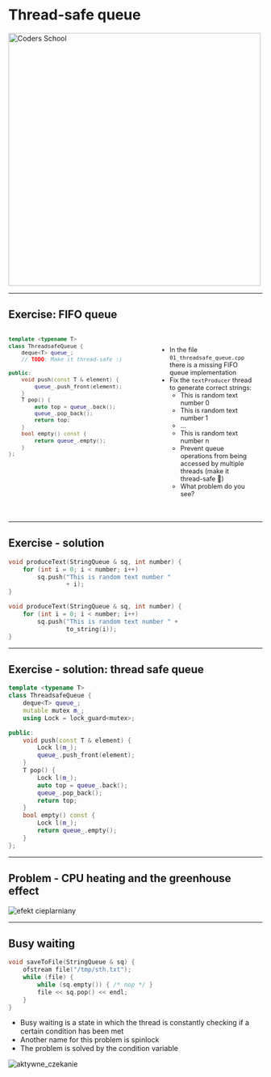 <!-- .slide: data-background="#111111" -->

# Thread-safe queue

<a href="https://coders.school">
    <img width="500" data-src="../coders_school_logo.png" alt="Coders School" class="plain">
</a>

___

## Exercise: FIFO queue

<div style="display: flex;">

<div style="width: 60%; font-size: .9em;">

```c++
template <typename T>
class ThreadsafeQueue {
    deque<T> queue_;
    // TODO: Make it thread-safe :)

public:
    void push(const T & element) {
        queue_.push_front(element);
    }
    T pop() {
        auto top = queue_.back();
        queue_.pop_back();
        return top;
    }
    bool empty() const {
        return queue_.empty();
    }
};

```
<!-- .element: class="fragment fade-in" -->
</div>

<div style="width: 40%; padding: 20px; font-size: .9em;">

* <!-- .element: class="fragment fade-in" --> In the file <code>01_threadsafe_queue.cpp</code> there is a missing FIFO queue implementation
* <!-- .element: class="fragment fade-in" --> Fix the <code>textProducer</code> thread to generate correct strings:
  * <!-- .element: class="fragment fade-in" --> This is random text number 0
  * <!-- .element: class="fragment fade-in" --> This is random text number 1
  * <!-- .element: class="fragment fade-in" --> …
  * <!-- .element: class="fragment fade-in" --> This is random text number n
  * <!-- .element: class="fragment fade-in" --> Prevent queue operations from being accessed by multiple threads (make it thread-safe 🙂)
  * <!-- .element: class="fragment fade-in" --> What problem do you see?

</div>

</div>

___

## Exercise - solution

```c++
void produceText(StringQueue & sq, int number) {
    for (int i = 0; i < number; i++)
        sq.push("This is random text number "
                + i);
}

void produceText(StringQueue & sq, int number) {
    for (int i = 0; i < number; i++)
        sq.push("This is random text number " +
                to_string(i));
}

```
<!-- .element: class="fragment fade-in" -->

___
<!-- .slide: style="font-size: .9em" -->

## Exercise - solution: thread safe queue

```c++
template <typename T>
class ThreadsafeQueue {
    deque<T> queue_;
    mutable mutex m_;
    using Lock = lock_guard<mutex>;

public:
    void push(const T & element) {
        Lock l(m_);
        queue_.push_front(element);
    }
    T pop() {
        Lock l(m_);
        auto top = queue_.back();
        queue_.pop_back();
        return top;
    }
    bool empty() const {
        Lock l(m_);
        return queue_.empty();
    }
};

```
<!-- .element: class="fragment fade-in" -->

___

## Problem - CPU heating and the greenhouse effect

<img data-src="img/efekt_cieplarniany.jpg" alt="efekt cieplarniany" class="plain">

___

## Busy waiting

```c++
void saveToFile(StringQueue & sq) {
    ofstream file("/tmp/sth.txt");
    while (file) {
        while (sq.empty()) { /* nop */ }
        file << sq.pop() << endl;
    }
}
```
<!-- .element: class="fragment fade-in" -->

* <!-- .element: class="fragment fade-in" --> Busy waiting is a state in which the thread is constantly checking if a certain condition has been met
* <!-- .element: class="fragment fade-in" --> Another name for this problem is spinlock
* <!-- .element: class="fragment fade-in" --> The problem is solved by the condition variable

<img data-src="img/aktywne_czekanie.png" alt="aktywne_czekanie" class="plain">
<!-- .element: class="fragment fade-in" -->
